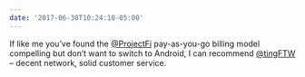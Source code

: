 ```yaml
---
date: '2017-06-30T10:24:10-05:00'
---
```

If like me you’ve found the [@ProjectFi](http://fi.google.com/) pay-as-you-go billing model compelling but don’t want to switch to Android, I can recommend [@tingFTW](http://ting.com/) – decent network, solid customer service.
